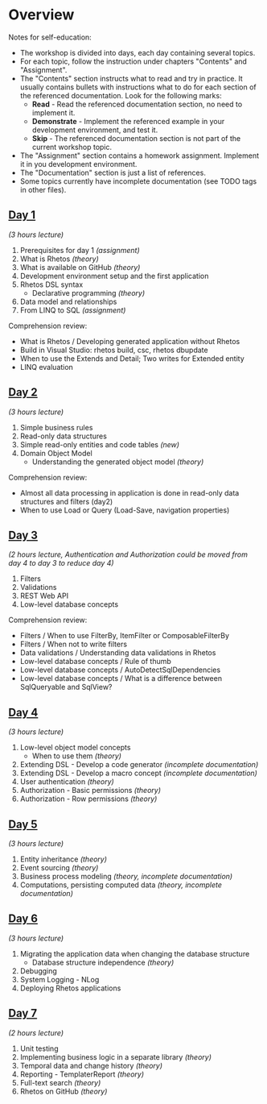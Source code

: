 # Overview

Notes for self-education:

* The workshop is divided into days, each day containing several topics.
* For each topic, follow the instruction under chapters "Contents" and "Assignment".
* The "Contents" section instructs what to read and try in practice.
  It usually contains bullets with instructions what to do for each section of the referenced documentation.
  Look for the following marks:
  * **Read** - Read the referenced documentation section, no need to implement it.
  * **Demonstrate** - Implement the referenced example in your development environment, and test it.
  * **Skip** - The referenced documentation section is not part of the current workshop topic.
* The "Assignment" section contains a homework assignment.
  Implement it in you development environment.
* The "Documentation" section is just a list of references.
* Some topics currently have incomplete documentation (see TODO tags in other files).

## [Day 1](Day1/day1.md)

*(3 hours lecture)*

1. Prerequisites for day 1 *(assignment)*
2. What is Rhetos *(theory)*
3. What is available on GitHub *(theory)*
4. Development environment setup and the first application
5. Rhetos DSL syntax
   * Declarative programming *(theory)*
6. Data model and relationships
7. From LINQ to SQL *(assignment)*

Comprehension review:

* What is Rhetos / Developing generated application without Rhetos
* Build in Visual Studio: rhetos build, csc, rhetos dbupdate
* When to use the Extends and Detail; Two writes for Extended entity
* LINQ evaluation

## [Day 2](Day2/day2.md)

*(3 hours lecture)*

1. Simple business rules
2. Read-only data structures
3. Simple read-only entities and code tables *(new)*
4. Domain Object Model
   * Understanding the generated object model *(theory)*

Comprehension review:

* Almost all data processing in application is done in read-only data structures and filters (day2)
* When to use Load or Query (Load-Save, navigation properties)

## [Day 3](Day3/day3.md)

*(2 hours lecture, Authentication and Authorization could be moved from day 4 to day 3 to reduce day 4)*

1. Filters
2. Validations
3. REST Web API
4. Low-level database concepts

Comprehension review:

* Filters / When to use FilterBy, ItemFilter or ComposableFilterBy
* Filters / When not to write filters
* Data validations / Understanding data validations in Rhetos
* Low-level database concepts / Rule of thumb
* Low-level database concepts / AutoDetectSqlDependencies
* Low-level database concepts / What is a difference between SqlQueryable and SqlView?

## [Day 4](Day4/day4.md)

*(3 hours lecture)*

1. Low-level object model concepts
   * When to use them *(theory)*
2. Extending DSL - Develop a code generator *(incomplete documentation)*
3. Extending DSL - Develop a macro concept *(incomplete documentation)*
4. User authentication *(theory)*
5. Authorization - Basic permissions *(theory)*
6. Authorization - Row permissions *(theory)*

## [Day 5](Day5/day5.md)

*(3 hours lecture)*

1. Entity inheritance *(theory)*
2. Event sourcing *(theory)*
3. Business process modeling *(theory, incomplete documentation)*
4. Computations, persisting computed data *(theory, incomplete documentation)*

## [Day 6](Day6/day6.md)

*(3 hours lecture)*

1. Migrating the application data when changing the database structure
   * Database structure independence *(theory)*
2. Debugging
3. System Logging - NLog
4. Deploying Rhetos applications

## [Day 7](Day7/day7.md)

*(2 hours lecture)*

1. Unit testing
2. Implementing business logic in a separate library *(theory)*
3. Temporal data and change history *(theory)*
4. Reporting - TemplaterReport *(theory)*
5. Full-text search *(theory)*
6. Rhetos on GitHub *(theory)*
